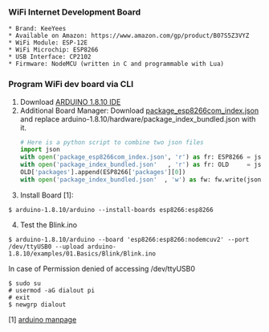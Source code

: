 ### WiFi Internet Development Board
    * Brand: KeeYees
    * Available on Amazon: https://www.amazon.com/gp/product/B07S5Z3VYZ
    * WiFi Module: ESP-12E
    * WiFi Microchip: ESP8266
    * USB Interface: CP2102
    * Firmware: NodeMCU (written in C and programmable with Lua)


### Program WiFi dev board via CLI
1. Download [ARDUINO 1.8.10 IDE](https://www.arduino.cc/en/Main/Software)
2. Additional Board Manager: Download [package_esp8266com_index.json](http://arduino.esp8266.com/stable/package_esp8266com_index.json) and replace arduino-1.8.10/hardware/package_index_bundled.json with it. 
   ```python
   # Here is a python script to combine two json files
   import json
   with open('package_esp8266com_index.json', 'r') as fr: ESP8266 = json.loads(fr.read())
   with open('package_index_bundled.json'   , 'r') as fr: OLD     = json.loads(fr.read())
   OLD['packages'].append(ESP8266['packages'][0])
   with open('package_index_bundled.json'  , 'w') as fw: fw.write(json.dumps(OLD))
   ```
3. Install Board [1]: 
```
$ arduino-1.8.10/arduino --install-boards esp8266:esp8266
```
4. Test the Blink.ino
```
$ arduino-1.8.10/arduino --board 'esp8266:esp8266:nodemcuv2' --port /dev/ttyUSB0 --upload arduino-1.8.10/examples/01.Basics/Blink/Blink.ino 
```
In case of Permission denied of accessing /dev/ttyUSB0
```shell
$ sudo su
# usermod -aG dialout pi
# exit
$ newgrp dialout
```   
[1] [arduino manpage](https://github.com/arduino/Arduino/blob/master/build/shared/manpage.adoc)
